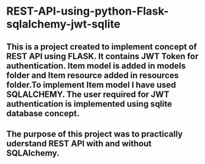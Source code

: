 # REST-API-using-python-Flask-sqlalchemy-jwt-sqlite

## This is a project created to implement concept of REST API using FLASK. It contains JWT Token for authentication. Item model is added in models folder and Item resource added in resources folder.To implement Item model I have used SQLALCHEMY. The user required for JWT authentication is implemented using sqlite database concept. 

## The purpose of this project was to practically uderstand REST API with and without SQLAlchemy.
